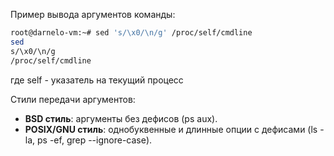 Пример вывода аргументов команды:

```sh
root@darnelo-vm:~# sed 's/\x0/\n/g' /proc/self/cmdline
sed
s/\x0/\n/g
/proc/self/cmdline
```

где self - указатель на текущий процесс

Стили передачи аргументов:
- **BSD стиль**: аргументы без дефисов (ps aux).
- **POSIX/GNU стиль**: однобуквенные и длинные опции с дефисами (ls -la, ps -ef, grep --ignore-case).